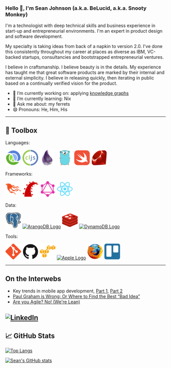 ### Hello 👋, I'm Sean Johnson (a.k.a. BeLucid, a.k.a. Snooty Monkey)

I'm a technologist with deep technical skills and business experience in start-up and entrepreneurial environments. I'm an expert in product design and software development.

My specialty is taking ideas from back of a napkin to version 2.0. I've done this consistently throughout my career at places as diverse as IBM, VC-backed startups, consultancies and bootstrapped entrepreneurial ventures.

I believe in craftsmanship. I believe beauty is in the details. My experience has taught me that great software products are marked by their internal and external simplicity. I believe in releasing quickly, then iterating in public based on a continually verified vision for the product.

- 🔭 I’m currently working on: applying [knowledge graphs](https://www.ontotext.com/knowledgehub/fundamentals/what-is-a-knowledge-graph/)
- 🌱 I’m currently learning: Nix
- 💬 Ask me about: my ferrets
- 😄 Pronouns: He, Him, His
<!--- 👯 I’m looking to collaborate on ... -->
<!-- - 🤔 I’m looking for help with ... -->
<!-- - 📫 How to reach me: ... -->
<!-- - ⚡ Fun fact: ... -->

---

## 🧰 Toolbox

Languages:

<a href="https://clojure.org/" title="Clojrue"><img src="https://raw.githubusercontent.com/devicons/devicon/master/icons/clojure/clojure-original.svg" alt="Clojure Logo" width="50" height="50"/></a> <a href="https://clojurescript.org/" title="ClojureScript"><img src="https://raw.githubusercontent.com/devicons/devicon/master/icons/clojurescript/clojurescript-original.svg" alt="ClojureScript Logo" width="50" height="50"/></a> <a href="https://elixir-lang.org/" title="Elixir"><img src="https://raw.githubusercontent.com/devicons/devicon/master/icons/elixir/elixir-original.svg" alt="Elixir Logo" width="50" height="50"/></a> <a href="https://golang.org/" title="Go Lang"><img src="https://github.com/devicons/devicon/blob/master/icons/go/go-original.svg" alt="Go Lang Logo" width="50" height="50"/></a> <a href="https://developer.apple.com/swift/" title="Swift"><img src="https://raw.githubusercontent.com/devicons/devicon/master/icons/swift/swift-original.svg" alt="Swift Logo" width="50" height="50"/></a> <a href="https://www.ruby-lang.org/" title="Ruby"><img src="https://raw.githubusercontent.com/devicons/devicon/master/icons/ruby/ruby-original.svg" alt="Ruby Logo" width="50" height="50"/></a>

Frameworks:

<a href="https://www.phoenixframework.org/" title="Phoenix"><img src="https://raw.githubusercontent.com/devicons/devicon/master/icons/phoenix/phoenix-original.svg" alt="Pheonix Logo" width="50" height="50"/></a> <a href="https://rubyonrails.org/" title="Ruby on Rails"><img src="https://raw.githubusercontent.com/devicons/devicon/master/icons/rails/rails-plain.svg" alt="Rails Logo" width="50" height="50"/></a> <a href="https://graphql.org/" title="GraphQL"><img src="https://raw.githubusercontent.com/devicons/devicon/master/icons/graphql/graphql-plain.svg" alt="GraphQL Logo" width="50" height="50"/></a> <a href="https://reactjs.org/" title="React"><img src="https://raw.githubusercontent.com/devicons/devicon/master/icons/react/react-original.svg" alt="React Logo" width="50" height="50"/></a>

Data:

<a href="https://www.postgresql.org/" title="PostgreSQL"><img src="https://raw.githubusercontent.com/devicons/devicon/master/icons/postgresql/postgresql-original.svg" alt="PostgreSQL Logo" width="50" height="50"/></a> <a href="https://www.arangodb.com/" title="ArangoDB"><img src="https://cdn.worldvectorlogo.com/logos/arangodb.svg" alt="ArangoDB Logo" width="75" height="50"/></a> <a href="https://redis.io/" title="Redis"><img src="https://raw.githubusercontent.com/devicons/devicon/master/icons/redis/redis-original.svg" alt="Redis Logo" width="50" height="50"/></a> <a href="https://aws.amazon.com/dynamodb/" title="DynamoDB"><img src="https://upload.wikimedia.org/wikipedia/commons/f/fd/DynamoDB.png" alt="DynamoDB Logo" width="50" height="50"/></a>

Tools:

<a href="https://git-scm.com/" title="Git"><img src="https://raw.githubusercontent.com/devicons/devicon/master/icons/git/git-original.svg" alt="Git Logo" width="50" height="50"/></a> <a href="https://github.com/" title="GitHub"><img src="https://raw.githubusercontent.com/devicons/devicon/master/icons/github/github-original.svg" alt="GitHub Logo" width="50" height="50"/></a> <a href="https://aws.amazon.com/" title="Amazon Web Services"><img src="https://github.com/devicons/devicon/blob/master/icons/amazonwebservices/amazonwebservices-original.svg" alt="Amazon Web Services Logo" width="50" height="50"/></a> <a href="https://www.apple.com/macos" title="macOS"><img src="https://cdn.worldvectorlogo.com/logos/macos.svg" alt="Apple Logo" width="75" height="50"/></a> <a href="https://www.mozilla.org/en-US/firefox/new/" title="Firefox"><img src="https://github.com/devicons/devicon/blob/master/icons/firefox/firefox-original.svg" alt="Firefox Logo" width="50" height="50"/></a> <a href="https://trello.com/" title="Trello"><img src="https://raw.githubusercontent.com/devicons/devicon/master/icons/trello/trello-plain.svg" alt="Trello Logo" width="50" height="50"/></a>

---

## On the Interwebs

- Key trends in mobile app development, [Part 1](https://skylight.digital/thoughts/blog/key-trends-in-mobile-app-development-part-1-the-trends/), [Part 2](https://skylight.digital/thoughts/blog/key-trends-in-mobile-app-development-part-2-making-sense-of-the-trends/)
- [Paul Graham is Wrong: Or Where to Find the Best “Bad Idea”](https://medium.com/@snootymonkey/paul-graham-is-wrong-411fe084a7da)
- [Are you Agile? No! (We're Lean)](https://hexawise.com/posts/are-you-agile-no-we-re-lean)

<a href="https://www.linkedin.com/in/snootymonkey" target="_blank"><img alt="LinkedIn" src="https://img.shields.io/badge/linkedin-%230077B5.svg?&style=for-the-badge&logo=linkedin&logoColor=white" /></a>
---

## &#x1f4c8; GitHub Stats

[![Top Langs](https://github-readme-stats.vercel.app/api/top-langs/?username=belucid&hide=html,css&theme=slateorange)](https://github.com/anuraghazra/github-readme-stats)

[![Sean's GitHub stats](https://github-readme-stats.vercel.app/api?username=belucid&theme=slateorange)](https://github.com/anuraghazra/github-readme-stats)
